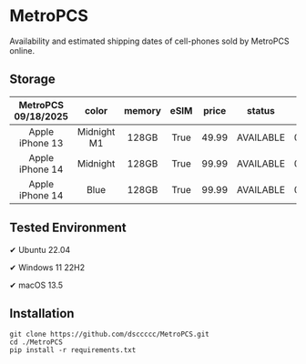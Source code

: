 # MetroPCS
Availability and estimated shipping dates of cell-phones sold by MetroPCS online.
## Storage
|MetroPCS 09/18/2025|color|memory|eSIM|price|status|shipping from|shipping to|
|:--:|:--:|:--:|:--:|:--:|:--:|:--:|:--:|
|Apple iPhone 13|Midnight M1|128GB|True|49.99|AVAILABLE|09/17/2025|09/23/2025|
|Apple iPhone 14|Midnight|128GB|True|99.99|AVAILABLE|09/17/2025|09/23/2025|
|Apple iPhone 14|Blue|128GB|True|99.99|AVAILABLE|09/17/2025|09/23/2025|

## Tested Environment
✔ Ubuntu 22.04

✔ Windows 11 22H2

✔ macOS 13.5
## Installation
```
git clone https://github.com/dsccccc/MetroPCS.git
cd ./MetroPCS
pip install -r requirements.txt
```
